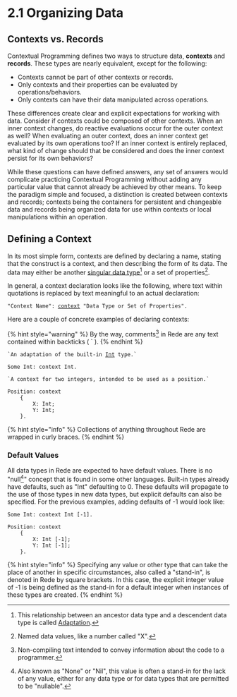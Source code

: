 # 2.1  Organizing Data

## Contexts vs. Records

Contextual Programming defines two ways to structure data, **contexts** and **records**. These types are nearly equivalent, except for the following:

* Contexts cannot be part of other contexts or records.
* Only contexts and their properties can be evaluated by operations/behaviors.
* Only contexts can have their data manipulated across operations.

These differences create clear and explicit expectations for working with data. Consider if contexts could be composed of other contexts. When an inner context changes, do reactive evaluations occur for the outer context as well? When evaluating an outer context, does an inner context get evaluated by its own operations too? If an inner context is entirely replaced, what kind of change should that be considered and does the inner context persist for its own behaviors?

While these questions can have defined answers, any set of answers would complicate practicing Contextual Programming without adding any particular value that cannot already be achieved by other means. To keep the paradigm simple and focused, a distinction is created between contexts and records; contexts being the containers for persistent and changeable data and records being organized data for use within contexts or local manipulations within an operation.



## Defining a Context

In its most simple form, contexts are defined by declaring a name, stating that the construct is a context, and then describing the form of its data. The data may either be another [singular data type](#user-content-fn-1)[^1] or a set of properties[^2].

In general, a context declaration looks like the following, where text within quotations is replaced by text meaningful to an actual declaration:

<pre><code>"Context Name": <a data-footnote-ref href="#user-content-fn-3">context</a> "Data Type or Set of Properties".
</code></pre>

Here are a couple of concrete examples of declaring contexts:

{% hint style="warning" %}
By the way, comments[^4] in Rede are any text contained within backticks ( \` ).
{% endhint %}

<pre><code>`An adaptation of the built-in <a data-footnote-ref href="#user-content-fn-5">Int</a> type.`

Some Int: context Int.
</code></pre>

```
`A context for two integers, intended to be used as a position.`

Position: context
    {
        X: Int;
        Y: Int;
    }.
```

{% hint style="info" %}
Collections of anything throughout Rede are wrapped in curly braces.
{% endhint %}

### Default Values

All data types in Rede are expected to have default values. There is no "null[^6]" concept that is found in some other languages. Built-in types already have defaults, such as "Int" defaulting to 0. These defaults will propagate to the use of those types in new data types, but explicit defaults can also be specified. For the previous examples, adding defaults of -1 would look like:

```
Some Int: context Int [-1].
```

```
Position: context
    {
        X: Int [-1];
        Y: Int [-1];
    }.
```

{% hint style="info" %}
Specifying any value or other type that can take the place of another in specific circumstances, also called a "stand-in", is denoted in Rede by square brackets. In this case, the explicit integer value of -1 is being defined as the stand-in for a default integer when instances of these types are created.
{% endhint %}

[^1]: This relationship between an ancestor data type and a descendent data type is called [Adaptation](2.3-adaptation.md).

[^2]: Named data values, like a number called "X".

[^3]: If this keyword were omitted, then this code would be declaring a record.

[^4]: Non-compiling text intended to convey information about the code to a programmer.

[^5]: "Int" stands for "Integer" a type of number.

[^6]: Also known as "None" or "Nil", this value is often a stand-in for the lack of any value, either for any data type or for data types that are permitted to be "nullable".
